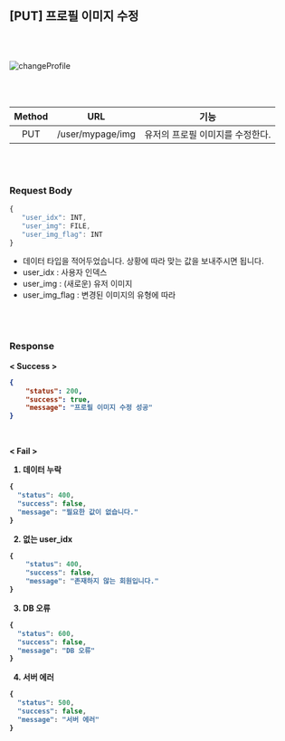 ## [PUT] 프로필 이미지 수정

<br>
<br>

![changeProfile](https://user-images.githubusercontent.com/55133871/90434535-8bd1ec80-e108-11ea-8aff-c29ec88438e3.png)

<br>
<br>

| Method | URL             | 기능                |
| :------: | :-----------------------: | :------------------------------: | 
| PUT    | /user/mypage/img | 유저의 프로필 이미지를 수정한다. |

<br>
<br>


### Request Body

```javascript
{
   "user_idx": INT,
   "user_img": FILE,
   "user_img_flag": INT
}
```
* 데이터 타입을 적어두었습니다. 상황에 따라 맞는 값을 보내주시면 됩니다.
* user_idx : 사용자 인덱스
* user_img : (새로운) 유저 이미지
* user_img_flag : 변경된 이미지의 유형에 따라


<br>
<br>

### Response



<b> < Success >

```json
{
    "status": 200,
    "success": true,
    "message": "프로필 이미지 수정 성공"
}
```

<br>


<b> < Fail >


1. 데이터 누락

```javascript
{
  "status": 400,
  "success": false,
  "message": "필요한 값이 없습니다."
}
```

2. 없는 user_idx

```javascript
{
    "status": 400,
    "success": false,
    "message": "존재하지 않는 회원입니다."
}
```

3. DB 오류

```javascript
{
  "status": 600,
  "success": false,
  "message": "DB 오류"
}
```

4. 서버 에러

```javascript
{
  "status": 500,
  "success": false,
  "message": "서버 에러"
}
```